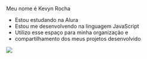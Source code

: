 Meu nome é Kevyn Rocha
- Estou estudando na Alura
- Estou me desenvolvendo na linguagem JavaScript
- Utilizo esse espaço para minha organização e
- compartilhamento dos meus projetos desenvolvido

![](https://media1.tenor.com/m/PsntHCTcQu4AAAAd/futbol.gif)
